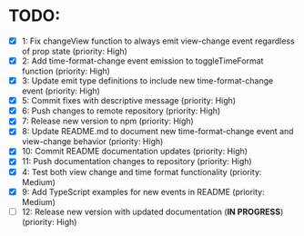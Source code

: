 # TODO:

- [x] 1: Fix changeView function to always emit view-change event regardless of prop state (priority: High)
- [x] 2: Add time-format-change event emission to toggleTimeFormat function (priority: High)
- [x] 3: Update emit type definitions to include new time-format-change event (priority: High)
- [x] 5: Commit fixes with descriptive message (priority: High)
- [x] 6: Push changes to remote repository (priority: High)
- [x] 7: Release new version to npm (priority: High)
- [x] 8: Update README.md to document new time-format-change event and view-change behavior (priority: High)
- [x] 10: Commit README documentation updates (priority: High)
- [x] 11: Push documentation changes to repository (priority: High)
- [x] 4: Test both view change and time format functionality (priority: Medium)
- [x] 9: Add TypeScript examples for new events in README (priority: Medium)
- [ ] 12: Release new version with updated documentation (**IN PROGRESS**) (priority: High)
